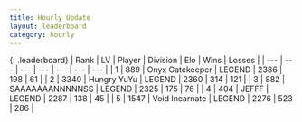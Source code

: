 ```yaml
---
title: Hourly Update
layout: leaderboard
category: hourly
---
```


{: .leaderboard}
| Rank | LV | Player | Division | Elo | Wins | Losses |
| --- | --- | --- | --- | --- | --- | --- |
| <span data-change="0">1</span> | 889 | <span title="ID: 402846">Onyx Gatekeeper</span> | LEGEND | <span data-change="0">2386</span> | <span data-change="0">198</span> | <span data-change="0">61</span> |
| <span data-change="0">2</span> | 3340 | <span title="ID: 164871">Hungry YuYu</span> | LEGEND | <span data-change="13">2360</span> | <span data-change="2">314</span> | <span data-change="0">121</span> |
| <span data-change="0">3</span> | 882 | <span title="ID: 174294">SAAAAAAANNNNNSS</span> | LEGEND | <span data-change="0">2325</span> | <span data-change="0">175</span> | <span data-change="0">76</span> |
| <span data-change="0">4</span> | 404 | <span title="ID: 488585">JEFFF</span> | LEGEND | <span data-change="0">2287</span> | <span data-change="0">138</span> | <span data-change="0">45</span> |
| <span data-change="0">5</span> | 1547 | <span title="ID: 366840">Void Incarnate</span> | LEGEND | <span data-change="0">2276</span> | <span data-change="0">523</span> | <span data-change="0">286</span> |